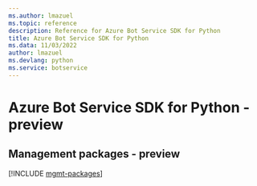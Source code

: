 ```yaml
---
ms.author: lmazuel
ms.topic: reference
description: Reference for Azure Bot Service SDK for Python
title: Azure Bot Service SDK for Python
ms.data: 11/03/2022
author: lmazuel
ms.devlang: python
ms.service: botservice
---
```

# Azure Bot Service SDK for Python - preview

## Management packages - preview
[!INCLUDE [mgmt-packages](bot-service-mgmt-index.md)]